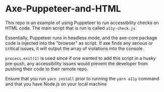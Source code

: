 # Axe-Puppeteer-and-HTML
This repo is an example of using Puppeteer to run accessibility checks on HTML code. The main script that is run is called `a11y-check.js`

Essentially, Puppeteer runs in headless mode, and the axe-core package code is injected into the "browser" as script. If axe finds any serious or critical issues, it will output the array of violations into the console.

`process.exit(1)` is used since if one wanted to add this script in a husky pre-push, any accessibility issues would prevent the developer from pushing their code to their remote repo.

Ensure that you run `yarn install` prior to running the `yarn a11y` command and that you have Node.js on your local machine
